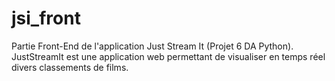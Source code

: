 # jsi_front
Partie Front-End de l'application Just Stream It (Projet 6 DA Python). JustStreamIt est une application web permettant de visualiser en temps réel divers classements de films. 
